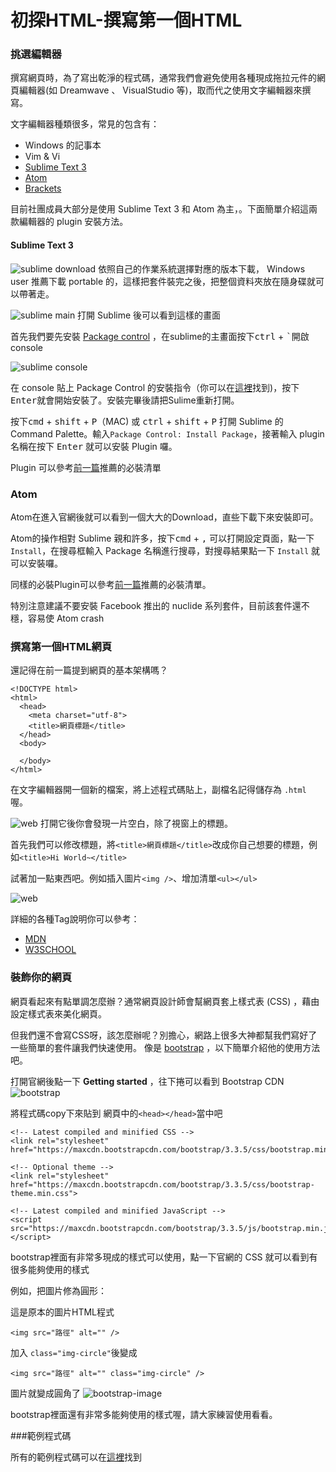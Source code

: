 # 初探HTML-撰寫第一個HTML

### 挑選編輯器
撰寫網頁時，為了寫出乾淨的程式碼，通常我們會避免使用各種現成拖拉元件的網頁編輯器(如 Dreamwave 、 VisualStudio 等)，取而代之使用文字編輯器來撰寫。

文字編輯器種類很多，常見的包含有：
* Windows 的記事本
* Vim & Vi
* [Sublime Text 3](http://www.sublimetext.com/3)
* [Atom](https://atom.io)
* [Brackets](http://brackets.io)

目前社團成員大部分是使用 Sublime Text  3 和 Atom 為主，。下面簡單介紹這兩款編輯器的 plugin 安裝方法。

#### Sublime Text 3

  ![sublime download][1]
  依照自己的作業系統選擇對應的版本下載，
  Windows user 推薦下載 portable 的，這樣把套件裝完之後，把整個資料夾放在隨身碟就可以帶著走。

  ![sublime main][2]
  打開 Sublime 後可以看到這樣的畫面

  首先我們要先安裝 [Package control](https://packagecontrol.io) ，在sublime的主畫面按下<kbd>ctrl</kbd> + <kbd>`</kbd>開啟console

  ![sublime console][3]

  在 console 貼上 Package Control 的安裝指令（你可以在[這裡](https://packagecontrol.io/installation#st3)找到)，按下<kbd>Enter</kbd>就會開始安裝了。安裝完畢後請把Sulime重新打開。

  按下<kbd>cmd</kbd> + <kbd>shift</kbd> + <kbd>P</kbd>（MAC) 或 <kbd>ctrl</kbd> + <kbd>shift</kbd> + <kbd>P</kbd> 打開 Sublime 的 Command Palette。輸入`Package Control: Install Package`，接著輸入 plugin 名稱在按下 <kbd>Enter</kbd> 就可以安裝 Plugin 囉。

  Plugin 可以參考[前一篇](section1.md)推薦的必裝清單

### Atom

Atom在進入官網後就可以看到一個大大的Download，直些下載下來安裝即可。

Atom的操作相對 Sublime 親和許多，按下<kbd>cmd</kbd> + <kbd>,</kbd> 可以打開設定頁面，點一下`Install`，在搜尋框輸入 Package 名稱進行搜尋，對搜尋結果點一下 `Install` 就可以安裝囉。

同樣的必裝Plugin可以參考[前一篇](section1.md)推薦的必裝清單。

特別注意建議不要安裝 Facebook 推出的 nuclide 系列套件，目前該套件還不穩，容易使 Atom crash

### 撰寫第一個HTML網頁

還記得在前一篇提到網頁的基本架構嗎？
```
<!DOCTYPE html>
<html>
  <head>
    <meta charset="utf-8">
    <title>網頁標題</title>
  </head>
  <body>

  </body>
</html>
```
在文字編輯器開一個新的檔案，將上述程式碼貼上，副檔名記得儲存為 `.html` 喔。

![web][4]
打開它後你會發現一片空白，除了視窗上的標題。

首先我們可以修改標題，將`<title>網頁標題</title>`改成你自己想要的標題，例如`<title>Hi World~</title>`

試著加一點東西吧。例如插入圖片`<img />`、增加清單`<ul></ul>`

![web][5]

詳細的各種Tag說明你可以參考：
* [MDN](https://developer.mozilla.org/en-US/docs/Web/HTML/Element)
* [W3SCHOOL](https://developer.mozilla.org/en-US/docs/Web/HTML/Element)

### 裝飾你的網頁

網頁看起來有點單調怎麼辦？通常網頁設計師會幫網頁套上樣式表 (CSS) ，藉由設定樣式表來美化網頁。

但我們還不會寫CSS呀，該怎麼辦呢？別擔心，網路上很多大神都幫我們寫好了一些簡單的套件讓我們快速使用。
像是 [bootstrap](http://getbootstrap.com) ，以下簡單介紹他的使用方法吧。

打開官網後點一下 **Getting started** ，往下捲可以看到 Bootstrap CDN
![bootstrap][6]

將程式碼copy下來貼到 網頁中的`<head></head>`當中吧
```
<!-- Latest compiled and minified CSS -->
<link rel="stylesheet" href="https://maxcdn.bootstrapcdn.com/bootstrap/3.3.5/css/bootstrap.min.css">

<!-- Optional theme -->
<link rel="stylesheet" href="https://maxcdn.bootstrapcdn.com/bootstrap/3.3.5/css/bootstrap-theme.min.css">

<!-- Latest compiled and minified JavaScript -->
<script src="https://maxcdn.bootstrapcdn.com/bootstrap/3.3.5/js/bootstrap.min.js"></script>
```
bootstrap裡面有非常多現成的樣式可以使用，點一下官網的 CSS 就可以看到有很多能夠使用的樣式

例如，把圖片修為圓形：

這是原本的圖片HTML程式
```
<img src="路徑" alt="" />
```

加入 `class="img-circle"`後變成
```
<img src="路徑" alt="" class="img-circle" />
```

圖片就變成圓角了
![bootstrap-image][7]

bootstrap裡面還有非常多能夠使用的樣式喔，請大家練習使用看看。

###範例程式碼

所有的範例程式碼可以在[這裡](https://github.com/eric0324/ITAC_html_css/tree/master/example/section2/)找到

[1]: https://raw.githubusercontent.com/eric0324/ITAC_html_css/master/img/section2/sublime_download.png
[2]: https://raw.githubusercontent.com/eric0324/ITAC_html_css/master/img/section2/sublime_main.png
[3]: https://raw.githubusercontent.com/eric0324/ITAC_html_css/master/img/section2/sublime_console.png
[4]:https://raw.githubusercontent.com/eric0324/ITAC_html_css/master/img/section2/web1.png
[5]:https://raw.githubusercontent.com/eric0324/ITAC_html_css/master/img/section2/web2.png
[6]:https://raw.githubusercontent.com/eric0324/ITAC_html_css/master/img/section2/bootstrap1.png
[7]:https://raw.githubusercontent.com/eric0324/ITAC_html_css/master/img/section2/bootstrap2.png

